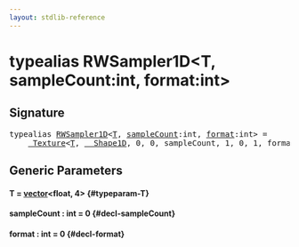```yaml
---
layout: stdlib-reference
---
```


# typealias RWSampler1D\<T, sampleCount:int, format:int\>

## Signature

<pre>
<span class='code_keyword'>typealias</span> <a href="/stdlib-reference/types/RWSampler1D" class="code_type">RWSampler1D</a>&lt;<a href="/stdlib-reference/types/RWSampler1D#typeparam-T" class="code_type">T</a>, <a href="/stdlib-reference/types/RWSampler1D#typeparam-sampleCount" class="code_var">sampleCount</a>:int, <a href="/stdlib-reference/types/RWSampler1D#typeparam-format" class="code_var">format</a>:int&gt; = 
    <a href="/stdlib-reference/types/Texture/index" class="code_type">_Texture</a>&lt;<a href="/stdlib-reference/types/Texture/index#typeparam-T" class="code_type">T</a>, <a href="/stdlib-reference/types/Shape1D/index" class="code_type">__Shape1D</a>, 0, 0, sampleCount, 1, 0, 1, format&gt;;
</pre>

## Generic Parameters

#### T  = [vector](/stdlib-reference/types/vector/index)\<float, 4\> {#typeparam-T}
#### sampleCount  : int = 0 {#decl-sampleCount}
#### format  : int = 0 {#decl-format}

